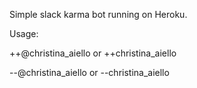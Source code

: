 Simple slack karma bot running on Heroku.

Usage:

++@christina_aiello or ++christina_aiello

--@christina_aiello or --christina_aiello
